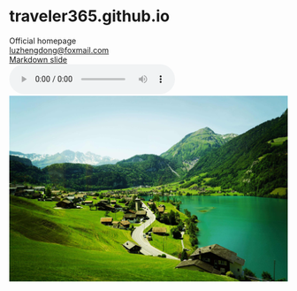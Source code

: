 # traveler365.github.io
Official homepage\
<luzhengdong@foxmail.com>\
[Markdown slide](slide.html)<br>
<audio id="audio" controls="autoplay" preload="auto">
      <source id="mp3" src="./Come-On.mp3">测试audio
</audio><br>
![图片](swiss_scenery.jpeg "swiss scenery")  
